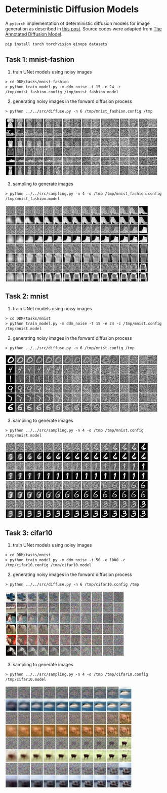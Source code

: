 # Deterministic Diffusion Models

A `pytorch` implementation of deterministic diffusion models for image generation as described in [this post](https://incml.github.io/2023/12/20/Deterministic-Diffusion-Models.html). Source codes were adapted from [The Annotated Diffusion Model](https://huggingface.co/blog/annotated-diffusion).

```
pip install torch torchvision einops datasets

```

## Task 1: mnist-fashion


1. train UNet models using noisy images
```
> cd DDM/tasks/mnist-fashion
> python train_model.py -m ddm_noise -t 15 -e 24 -c /tmp/mnist_fashion.config /tmp/mnist_fashion.model

```

2. generating noisy images in the forward diffusion process

```
> python ../../src/diffuse.py -n 6 /tmp/mnist_fashion.config /tmp

```
![forward diffusion process](./images/mnist-fashion-diffusion.png?raw=true "Diffusion")

3. sampling to generate images
```
> python ../../src/sampling.py -n 4 -o /tmp /tmp/mnist_fashion.config /tmp/mnist_fashion.model

```
![sampling process to generate images](./images/mnist-fashion-sampling.png?raw=true "Sampling")


## Task 2: mnist

1. train UNet models using noisy images
```
> cd DDM/tasks/mnist
> python train_model.py -m ddm_noise -t 15 -e 24 -c /tmp/mnist.config /tmp/mnist.model

```

2. generating noisy images in the forward diffusion process
```
> python ../../src/diffuse.py -n 6 /tmp/mnist.config /tmp

```
![forward diffusion process](./images/mnist-diffusion.png?raw=true "Diffusion")

3. sampling to generate images
```
> python ../../src/sampling.py -n 4 -o /tmp /tmp/mnist.config /tmp/mnist.model

```
![sampling process to generate images](./images/mnist-sampling.png?raw=true "Sampling")


## Task 3: cifar10

1. train UNet models using noisy images
```
> cd DDM/tasks/mnist
> python train_model.py -m ddm_noise -t 50 -e 1000 -c /tmp/cifar10.config /tmp/cifar10.model

```

2. generating noisy images in the forward diffusion process
```
> python ../../src/diffuse.py -n 6 /tmp/cifar10.config /tmp

```
![forward diffusion process](./images/cifar10-diffusion.png?raw=true "Diffusion")

3. sampling to generate images
```
> python ../../src/sampling.py -n 4 -o /tmp /tmp/cifar10.config /tmp/cifar10.model

```
<img src="./images/cifar10-sampling.png" width="400" />
